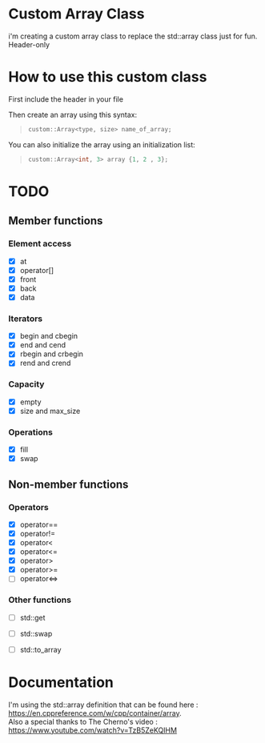# Custom Array Class
i'm creating a custom array class to replace the std::array class just for fun.  
Header-only


# How to use this custom class

First include the header in your file

Then create an array using this syntax:

> ```c++
> custom::Array<type, size> name_of_array;
> ```

You can also initialize the array using an initialization list:

> ```c++
> custom::Array<int, 3> array {1, 2 , 3};
> ```

# TODO

## Member functions

### Element access
- [x] at
- [x] operator[]
- [x] front
- [x] back
- [x] data

### Iterators

- [x] begin and cbegin
- [x] end and cend
- [x] rbegin and crbegin
- [x] rend and crend

### Capacity
- [x] empty
- [x] size and max_size

### Operations
- [x] fill
- [x] swap

## Non-member functions

### Operators
 - [x] operator==
 - [x] operator!=
 - [x] operator<
 - [x] operator<=
 - [x] operator>
 - [x] operator>=
 - [ ] operator<=>

### Other functions
- [ ] std::get
- [ ] std::swap
- [ ] std::to_array


# Documentation
I'm using the std::array definition that can be found here : https://en.cppreference.com/w/cpp/container/array.  
Also a special thanks to The Cherno's video : https://www.youtube.com/watch?v=TzB5ZeKQIHM
